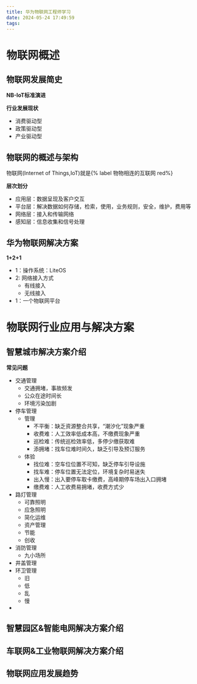 ```yaml
---
title: 华为物联网工程师学习
date: 2024-05-24 17:49:59
tags:
---
```

# 物联网概述

## 物联网发展简史

**NB-IoT标准演进**

**行业发展现状**

- 消费驱动型
- 政策驱动型
- 产业驱动型

## 物联网的概述与架构

物联网(Internet of Things,IoT)就是{% label 物物相连的互联网 red%}

**层次划分**

- 应用层：数据呈现及客户交互
- 平台层：解决数据如何存储，检索，使用，业务规则，安全，维护，费用等
- 网络层：接入和传输网络
- 感知层：信息收集和信号处理

## 华为物联网解决方案

**1+2+1**

- 1：操作系统：LiteOS
- 2: 网络接入方式
  - 有线接入
  - 无线接入
- 1：一个物联网平台

# 物联网行业应用与解决方案

## 智慧城市解决方案介绍

**常见问题**

- 交通管理
  - 交通拥堵，事故频发
  - 公众在途时间长
  - 环境污染加剧
- 停车管理
  - 管理
    - 不平衡：缺乏资源整合共享，“潮汐化”现象严重
    - 收费难：人工效率低成本高，不缴费现象严重
    - 巡检难：传统巡检效率低，多停少缴获取难
    - 添拥堵：找车位难时间久，缺乏引导及预订服务
  - 体验
    - 找位难：空车位位置不可知，缺乏停车引导设施
    - 找车难：停车位置无法定位，环境复杂时易迷失
    - 出入慢：出入要停车取卡缴费，高峰期停车场出入口拥堵
    - 缴费难：人工收费易拥堵，收费方式少
- 路灯管理
  - 可靠照明
  - 应急照明
  - 简化运维
  - 资产管理
  - 节能
  - 创收
- 消防管理
  - 九小场所
- 井盖管理
- 环卫管理
  - 旧
  - 低
  - 乱
  - 慢
- 

## 智慧园区&智能电网解决方案介绍

## 车联网&工业物联网解决方案介绍

## 物联网应用发展趋势




